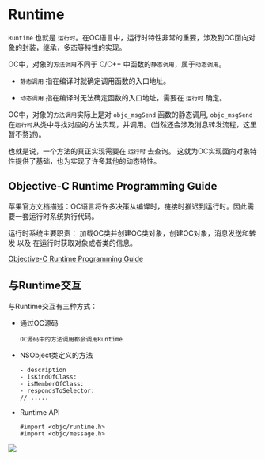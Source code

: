 # Runtime 

`Runtime` 也就是 `运行时`。在OC语言中，运行时特性非常的重要，涉及到OC面向对象的封装，继承，多态等特性的实现。

OC中，对象的`方法调用`不同于 C/C++ 中函数的`静态调用`，属于`动态调用`。

- `静态调用` 指在编译时就确定调用函数的入口地址。

- `动态调用` 指在编译时无法确定函数的入口地址，需要在 `运行时` 确定。


OC中，对象的`方法调用`实际上是对 `objc_msgSend` 函数的静态调用, `objc_msgSend`在`运行时`从类中寻找对应的方法实现，并调用。(当然还会涉及消息转发流程，这里暂不赘述)。

也就是说，一个方法的真正实现需要在 `运行时` 去查询。 这就为OC实现面向对象特性提供了基础，也为实现了许多其他的动态特性。

## Objective-C Runtime Programming Guide

苹果官方文档描述：OC语言将许多决策从编译时，链接时推迟到运行时。因此需要一套运行时系统执行代码。

运行时系统主要职责： 加载OC类并创建OC类对象，创建OC对象，消息发送和转发 以及 在运行时获取对象或者类的信息。


[Objective-C Runtime Programming Guide](https://developer.apple.com/library/archive/documentation/Cocoa/Conceptual/ObjCRuntimeGuide/Introduction/Introduction.html#//apple_ref/doc/uid/TP40008048)

## 与Runtime交互

与Runtime交互有三种方式：

- 通过OC源码
   
      OC源码中的方法调用都会调用Runtime
    

- NSObject类定义的方法

    ```objc 
    - description
    - isKindOfClass: 
    - isMemberOfClass:
    - respondsToSelector:
    // .....
    ```

- Runtime API 
  
  ```
  #import <objc/runtime.h>
  #import <objc/message.h>
  ```
![](https://pic.existorlive.cn/%E6%88%AA%E5%B1%8F2021-05-07%20%E4%B8%8B%E5%8D%886.27.31.png)





